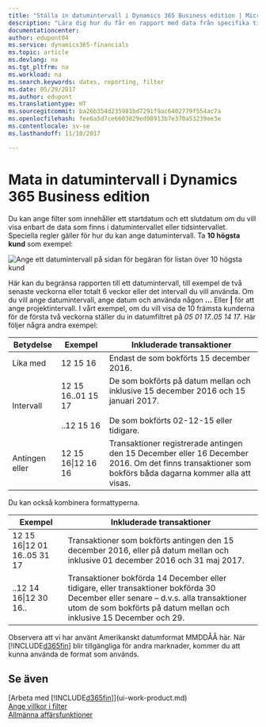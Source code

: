 ```yaml
---
title: "Ställa in datumintervall i Dynamics 365 Business edition | Microsoft Docs"
description: "Lära dig hur du får en rapport med data från specifika tidsperioder med datumintervall i Dynamics 365 Business edition."
documentationcenter: 
author: edupont04
ms.service: dynamics365-financials
ms.topic: article
ms.devlang: na
ms.tgt_pltfrm: na
ms.workload: na
ms.search.keywords: dates, reporting, filter
ms.date: 05/29/2017
ms.author: edupont
ms.translationtype: HT
ms.sourcegitcommit: ba26b354d235981bd7291f9ac6402779f554ac7a
ms.openlocfilehash: fee6a5d7ce6603829ed98913b7e370a53239ee3e
ms.contentlocale: sv-se
ms.lasthandoff: 11/10/2017

---
```

# <a name="entering-date-ranges-in-dynamics-365-business-edition"></a>Mata in datumintervall i Dynamics 365 Business edition 
Du kan ange filter som innehåller ett startdatum och ett slutdatum om du vill visa enbart de data som finns i datumintervallet eller tidsintervallet. Speciella regler gäller för hur du kan ange datumintervall. Ta **10 högsta kund** som exempel:

![Ange ett datumintervall på sidan för begäran för listan över 10 högsta kund](./media/ui-enter-date-ranges/customer-top10-list.png)

Här kan du begränsa rapporten till ett datumintervall, till exempel de två senaste veckorna eller totalt 6 veckor eller det intervall du vill använda. Om du vill ange datumintervall, ange datum och använda någon **...** Eller **|** för att ange projektintervall. I vårt exempel, om du vill visa de 10 främsta kunderna för de första två veckorna ställer du in datumfiltret på *05 01 17..05 14 17*.
Här följer några andra exempel:

| Betydelse | Exempel | Inkluderade transaktioner |
|---|---|---|
|Lika med| 12 15 16 |Endast de som bokförts 15 december 2016.|
|Intervall| 12 15 16..01 15 17<br /><br />..12 15 16|De som bokförts på datum mellan och inklusive 15 december 2016 och 15 januari 2017.<br /><br />De som bokförts 02-12-15 eller tidigare.|
|Antingen eller|12 15 16&#124;12 16 16|Transaktioner registrerade antingen den 15 December eller 16 December 2016. Om det finns transaktioner som bokförs båda dagarna kommer alla att visas.|

Du kan också kombinera formattyperna.

| Exempel | Inkluderade transaktioner |
|---|---|
|12 15 16&#124;12 01 16..05 31 17 | Transaktioner som bokförts antingen den 15 december 2016, eller på datum mellan och inklusive 01 december 2016 och 31 maj 2017. |
|..12 14 16&#124;12 30 16.. | Transaktioner bokförda 14 December eller tidigare, eller transaktioner bokförda 30 December eller senare – d.v.s. alla transaktioner utom de som bokförts på datum mellan och inklusive 15 December och 29. |

Observera att vi har använt Amerikanskt datumformat MMDDÅÅ här. När [!INCLUDE[d365fin](includes/d365fin_md.md)] blir tillgängliga för andra marknader, kommer du att kunna använda de format som används.

## <a name="see-also"></a>Se även
[Arbeta med [!INCLUDE[d365fin](includes/d365fin_long_md.md)]](ui-work-product.md)  
[Ange villkor i filter](ui-enter-criteria-filters.md)  
[Allmänna affärsfunktioner](ui-across-business-areas.md)

